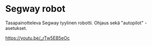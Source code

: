 # Segway robot

Tasapainotteleva Segway tyylinen robotti. Ohjaus sekä "autopilot" -asetukset.

https://youtu.be/_rTw5EB5eOc